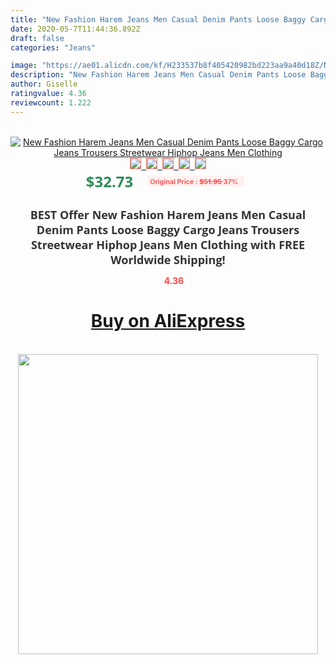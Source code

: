 ```yaml
---
title: "New Fashion Harem Jeans Men Casual Denim Pants Loose Baggy Cargo Jeans Trousers Streetwear Hiphop Jeans Men Clothing"
date: 2020-05-7T11:44:36.892Z
draft: false
categories: "Jeans"

image: "https://ae01.alicdn.com/kf/H233537b8f405420982bd223aa9a40d18Z/New-Fashion-Harem-Jeans-Men-Casual-Denim-Pants-Loose-Baggy-Cargo-Jeans-Trousers-Streetwear-Hiphop-Jeans.jpg"
description: "New Fashion Harem Jeans Men Casual Denim Pants Loose Baggy Cargo Jeans Trousers Streetwear Hiphop Jeans Men Clothing"
author: Giselle
ratingvalue: 4.36
reviewcount: 1.222
---
```

<br>
<div style="text-align: center;">
<a href="https://s.click.aliexpress.com/e/_AfF8vf" target="_blank" rel="nofollow noopener noreferrer"><img alt="New Fashion Harem Jeans Men Casual Denim Pants Loose Baggy Cargo Jeans Trousers Streetwear Hiphop Jeans Men Clothing" class="magnifier-image" src="https://ae01.alicdn.com/kf/H233537b8f405420982bd223aa9a40d18Z/New-Fashion-Harem-Jeans-Men-Casual-Denim-Pants-Loose-Baggy-Cargo-Jeans-Trousers-Streetwear-Hiphop-Jeans.jpg_640x640.jpg">
<br>
<img style="border:1px solid salmon" src="https://ae01.alicdn.com/kf/H233537b8f405420982bd223aa9a40d18Z/New-Fashion-Harem-Jeans-Men-Casual-Denim-Pants-Loose-Baggy-Cargo-Jeans-Trousers-Streetwear-Hiphop-Jeans.jpg_120x120.jpg">&nbsp;&nbsp;<img style="border:1px solid salmon" src="https://ae01.alicdn.com/kf/H55c0a3b1e7d04140b5b1d4d055fb03b2o/New-Fashion-Harem-Jeans-Men-Casual-Denim-Pants-Loose-Baggy-Cargo-Jeans-Trousers-Streetwear-Hiphop-Jeans.jpg_120x120.jpg">&nbsp;&nbsp;<img style="border:1px solid salmon" src="https://ae01.alicdn.com/kf/Hf49326b64d9c4b9887da90eff3ccfcb8O/New-Fashion-Harem-Jeans-Men-Casual-Denim-Pants-Loose-Baggy-Cargo-Jeans-Trousers-Streetwear-Hiphop-Jeans.jpg_120x120.jpg">&nbsp;&nbsp;<img style="border:1px solid salmon" src="https://ae01.alicdn.com/kf/H400054b2590146c598983413e2c548f46/New-Fashion-Harem-Jeans-Men-Casual-Denim-Pants-Loose-Baggy-Cargo-Jeans-Trousers-Streetwear-Hiphop-Jeans.jpg_120x120.jpg">&nbsp;&nbsp;<img style="border:1px solid salmon" src="https://ae01.alicdn.com/kf/H578780b5190c4a3e932606840ab6b1c4U/New-Fashion-Harem-Jeans-Men-Casual-Denim-Pants-Loose-Baggy-Cargo-Jeans-Trousers-Streetwear-Hiphop-Jeans.jpg_120x120.jpg"></a></div><br0>
<div style="text-align: center;"><span style="background-color: white; border: 0px; box-sizing: border-box; color: seagreen; display: inline-block; font-family: &quot;open sans&quot; , &quot;arial&quot; , &quot;helvetica&quot; , sans-serif , &quot;heiti&quot;; font-size: 24px; font-stretch: inherit; font-weight: 700; line-height: inherit; margin: 0px 10px 0px 0px; padding: 0px; vertical-align: middle;">$32.73 </span>
<span style="background: rgb(255 , 241 , 241); border-radius: 3px; border: 0px; box-sizing: border-box; color: #ff4747; display: inline-block; font-family: inherit; font-size: 12px; font-stretch: inherit; font-style: inherit; font-variant: inherit; font-weight: 600; line-height: inherit; margin: 0px; padding: 2px 5px; transform: scale(0.9); vertical-align: middle;">Original Price : <b style="text-decoration: line-through;">$51.95 </b> 37%&nbsp;&nbsp;</span></div>
<h1 style="color: #333333; display: inline-block; font-family: &quot;open sans&quot; , &quot;arial&quot; , &quot;helvetica&quot; , sans-serif , &quot;heiti&quot;; font-size: 18px; font-stretch: inherit; font-weight: 700; text-align: center;">BEST Offer New Fashion Harem Jeans Men Casual Denim Pants Loose Baggy Cargo Jeans Trousers Streetwear Hiphop Jeans Men Clothing with FREE Worldwide Shipping!</h1>
<div style="color: #ff4747; text-align: center;">
<img src="https://4.bp.blogspot.com/-M0ZcTcb-5uY/XleCXlxnR4I/AAAAAAAAAEc/OrjgMkXV1oMQFaCRZj5HQwOCBcu3w1FegCPcBGAYYCw/s1600/star.png" style="height: 15px;">&nbsp;<b>4.36</b></div>
<div class="button_cont" align="center"><a class="buynow_a" href="https://s.click.aliexpress.com/e/_AfF8vf" target="_blank" rel="nofollow noopener noreferrer"><H1>Buy on AliExpress</H1></a></div><br>
<div class="separator" style="clear: both; text-align: center;">
<img src="https://lh3.googleusercontent.com/-pTy5HemUv9M/XlePHvY0dAI/AAAAAAAAAE4/0nX5iRUoIWY8eMW9Dpxeirr157OZliDIgCLcBGAsYHQ/s1600/badge.gif" width="480">
</div>
